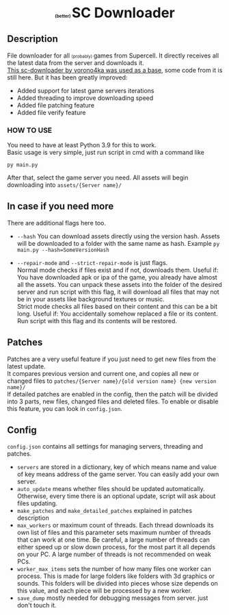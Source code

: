 <p>
<h1 align="center" style="font-size: 32px;"> <font size="1">(better) </font>SC Downloader</h1>
</p>

## Description
File downloader for all  <font size="0">(probably) </font> games from Supercell. It directly receives all the latest data from the server and downloads it.  
[This sc-downloader by vorono4ka was used as a base](https://github.com/Vorono4ka/sc-downloader), some code from it is still here. But it has been greatly improved:
- Added support for latest game servers iterations
- Added threading to improve downloading speed
- Added file patching feature
- Added file verify feature

### HOW TO USE
You need to have at least Python 3.9 for this to work.  
Basic usage is very simple, just run script in cmd with a command like
```
py main.py
```
After that, select the game server you need. All assets will begin downloading into ```assets/{Server name}/```

## In case if you need more
There are additional flags here too. 

- ```--hash``` You can download assets directly using the version hash. Assets will be downloaded to a folder with the same name as hash. Example ```py main.py --hash=SomeVersionHash```

- ```--repair-mode``` and ```--strict-repair-mode``` is just flags.  
Normal mode checks if files exist and if not, downloads them. Useful if: You have downloaded apk or ipa of the game, you already have almost all the assets. You can unpack these assets into the folder of the desired server and run script with this flag, it will download all files that may not be in your assets like background textures or music.  
Strict mode checks all files based on their content and this can be a bit long. Useful if: You accidentally somehow replaced a file or its content. Run script with this flag and its contents will be restored.

## Patches
Patches are a very useful feature if you just need to get new files from the latest update.  
It compares previous version and current one, and copies all new or changed files to ```patches/{Server name}/{old version name} {new version name}/```  
If detailed patches are enabled in the config, then the patch will be divided into 3 parts, new files, changed files and deleted files.
To enable or disable this feature, you can look in ```config.json```.

## Config
```config.json``` contains all settings for managing servers, threading and patches.
- ```servers``` are stored in a dictionary, key of which means name and value of key means address of the game server. You can easily add your own server.  
- ```auto_update``` means whether files should be updated automatically. Otherwise, every time there is an optional update, script will ask about files updating. 
- ```make_patches``` and ```make_detailed_patches``` explained in patches description
- ```max_workers``` or maximum count of threads. Each thread downloads its own list of files and this parameter sets maximum number of threads that can work at one time. Be careful, a large number of threads can either speed up or slow down process, for the most part it all depends on your PC. A large number of threads is not recommended on weak PCs.  
- ```worker_max_items``` sets the number of how many files one worker can process. This is made for large folders like folders with 3d graphics or sounds. This folders will be divided into pieces whose size depends on this value, and each piece will be processed by a new worker.
- ```save_dump``` mostly needed for debugging messages from server. just don't touch it.

